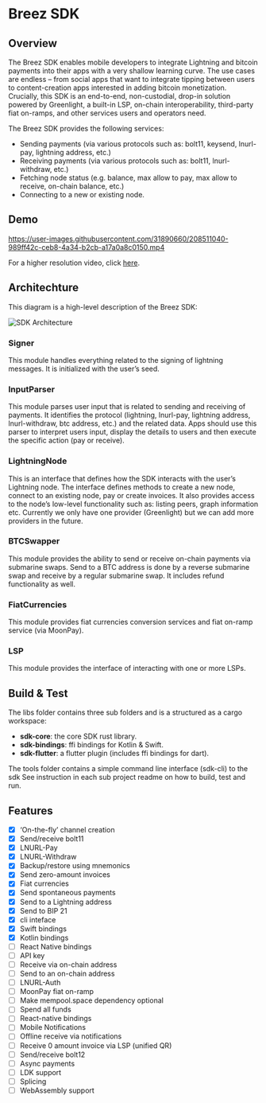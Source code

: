 # Breez SDK

## Overview
The Breez SDK enables mobile developers to integrate Lightning and bitcoin payments into their apps with a very shallow learning curve. The use cases are endless – from social apps that want to integrate tipping between users to content-creation apps interested in adding bitcoin monetization. Crucially, this SDK is an end-to-end, non-custodial, drop-in solution powered by Greenlight, a built-in LSP, on-chain interoperability, third-party fiat on-ramps, and other services users and operators need.
   
The Breez SDK provides the following services:
* Sending payments (via various protocols such as: bolt11, keysend, lnurl-pay, lightning address, etc.)
* Receiving payments (via various protocols such as: bolt11, lnurl-withdraw, etc.)
* Fetching node status (e.g. balance, max allow to pay, max allow to receive, on-chain balance, etc.)
* Connecting to a new or existing node.

## Demo

https://user-images.githubusercontent.com/31890660/208511040-989ff42c-ceb8-4a34-b2cb-a17a0a8c0150.mp4

For a higher resolution video, click [here](https://youtu.be/PRVWB4K52Es).

## Architechture
This diagram is a high-level description of the Breez SDK:

![SDK Architecture](https://user-images.githubusercontent.com/31890660/208512955-6e648b86-4c8a-457a-b844-3dda8b2aa8ec.png)

### Signer
This module handles everything related to the signing of lightning messages. It is initialized with the user’s seed.
### InputParser
This module parses user input that is related to sending and receiving of payments. It identifies the protocol (lightning, lnurl-pay, lightning address, lnurl-withdraw, btc address, etc.) and the related data. Apps should use this parser to interpret users input, display the details to users and then execute the specific action (pay or receive).
### LightningNode
This is an interface that defines how the SDK interacts with the user’s Lightning node. The interface defines methods to create a new node, connect to an existing node, pay or create invoices. It also provides access to the node’s low-level functionality such as: listing peers, graph information etc. Currently we only have one provider (Greenlight) but we can add more providers in the future.
### BTCSwapper
This module provides the ability to send or receive on-chain payments via submarine swaps. Send to a BTC address is done by a reverse submarine swap and receive by a regular submarine swap. It includes refund functionality as well.
### FiatCurrencies
This module provides fiat currencies conversion services and fiat on-ramp service (via MoonPay).
### LSP
This module provides the interface of interacting with one or more LSPs.

## Build & Test
The libs folder contains three sub folders and is a structured as a cargo workspace:
* **sdk-core**: the core SDK rust library. 
* **sdk-bindings**: ffi bindings for Kotlin & Swift. 
* **sdk-flutter**: a flutter plugin (includes ffi bindings for dart).

The tools folder contains a simple command line interface (sdk-cli) to the sdk
See instruction in each sub project readme on how to build, test and run.

## Features
- [x] ‘On-the-fly’ channel creation
- [x] Send/receive bolt11
- [x] LNURL-Pay
- [x] LNURL-Withdraw
- [x] Backup/restore using mnemonics 
- [x] Send zero-amount invoices
- [x] Fiat currencies
- [x] Send spontaneous payments
- [x] Send to a Lightning address
- [x] Send to BIP 21
- [x] cli inteface 
- [x] Swift bindings
- [x] Kotlin bindings
- [ ] React Native bindings
- [ ] API key
- [ ] Receive via on-chain address
- [ ] Send to an on-chain address
- [ ] LNURL-Auth
- [ ] MoonPay fiat on-ramp
- [ ] Make mempool.space dependency optional 
- [ ] Spend all funds
- [ ] React-native bindings
- [ ] Mobile Notifications
- [ ] Offline receive via notifications
- [ ] Receive 0 amount invoice via LSP (unified QR)
- [ ] Send/receive bolt12
- [ ] Async payments
- [ ] LDK support
- [ ] Splicing
- [ ] WebAssembly support
